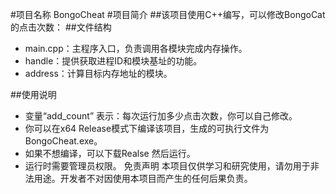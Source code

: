 #项目名称 BongoCheat
#项目简介
##该项目使用C++编写，可以修改BongoCat的点击次数：
##文件结构
 - main.cpp：主程序入口，负责调用各模块完成内存操作。
 - handle：提供获取进程ID和模块基址的功能。
 - address：计算目标内存地址的模块。

##使用说明
 - 变量“add_count” 表示：每次运行加多少点击次数，你可以自己修改。
 - 你可以在x64 Release模式下编译该项目，生成的可执行文件为BongoCheat.exe。
 - 如果不想编译，可以下载Realse 然后运行。
 - 运行时需要管理员权限。
免责声明
本项目仅供学习和研究使用，请勿用于非法用途。开发者不对因使用本项目而产生的任何后果负责。